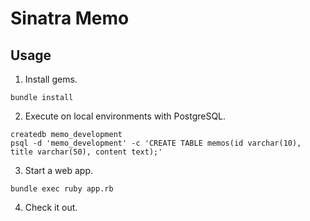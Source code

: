 # Sinatra Memo

## Usage

1. Install gems.
```
bundle install
```

2. Execute on local environments with PostgreSQL.

```
createdb memo_development
psql -d 'memo_development' -c 'CREATE TABLE memos(id varchar(10), title varchar(50), content text);'
```


3. Start a web app.
```
bundle exec ruby app.rb
```

4. Check it out.
